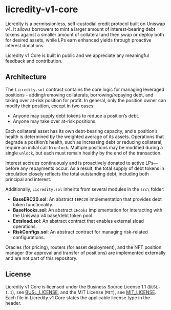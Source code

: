 # licredity-v1-core

Licredity is a permissionless, self-custodial credit protocol built on Uniswap v4. It allows borrowers to mint a larger amount of interest-bearing debt tokens against a smaller amount of collateral and then swap or deploy both for desired assets, while LPs earn enhanced yields through proactive interest donations.

Licredity v1 Core is built in public and we appreciate any meaningful feedback and contribution.

## Architecture

The `Licredity.sol` contract contains the core logic for managing leveraged positions - adding/removing collaterals, borrowing/repaying debt, and taking over at-risk position for profit. In general, only the position owner can modify their position, except in two cases:

- Anyone may supply debt tokens to reduce a position’s debt.
- Anyone may take over at-risk positions.

Each collateral asset has its own debt-bearing capacity, and a position’s health is determined by the weighted average of its assets. Operations that degrade a position’s health, such as increasing debt or reducing collateral, require an initial call to `unlock`. Multiple positions may be modified during a single `unlock`, but each must remain healthy by the end of the transaction.

Interest accrues continuously and is proactively donated to active LPs—before any repayments occur. As a result, the total supply of debt tokens in circulation closely reflects the total outstanding debt, including both principal and interest.

Additionally, `Licredity.sol` inheirts from several modules in the `src\` folder:

- **BaseERC20.sol**: An abstract `IERC20` implementation that provides debt token functionality.
- **BaseHooks.sol**: An abstract `IHooks` implementation for interacting with the Uniswap v4 base/debt token pool.
- **Extsload.sol**: An abstract contract that enables external sload operations.
- **RiskConfigs.sol**: An abstract contract for managing risk-related configurations.

Oracles (for pricing), routers (for asset deployment), and the NFT position manager (for approval and transfer of positions) are implemented externally and are not part of this repository.

## License

Licredity v1 Core is licensed under the Business Source License 1.1 (`BUSL-1.1`), see [BUSL_LICENSE](https://github.com/Licredity/licredity-v1-core/blob/main/docs/licenses/BUSL_LICENSE), and the MIT License (`MIT`), see [MIT_LICENSE](https://github.com/Licredity/licredity-v1-core/blob/main/docs/licenses/MIT_LICENSE). Each file in Licredity v1 Core states the applicable license type in the header.
